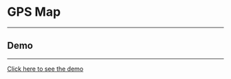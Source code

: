 # GPS Map

---

## Demo

---

[Click here to see the demo](https://stefanoturcarelli.github.io/gps-map/)
